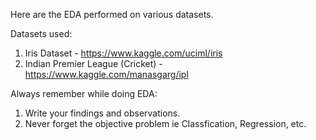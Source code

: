 Here are the EDA performed on various datasets.

Datasets used:
  1. Iris Dataset - https://www.kaggle.com/uciml/iris
  2. Indian Premier League (Cricket) - https://www.kaggle.com/manasgarg/ipl



Always remember while doing EDA:
  1. Write your findings and observations.
  2. Never forget the objective problem ie Classfication, Regression, etc.

